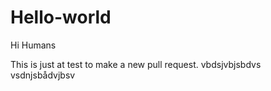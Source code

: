 # Hello-world

Hi Humans 

This is just at test to make a new pull request. 
vbdsjvbjsbdvs
vsdnjsbådvjbsv
